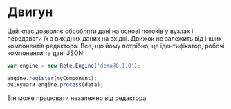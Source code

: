# Двигун

Цей клас дозволяє обробляти дані на основі потоків у вузлах і передавати їх з вихідних даних на вхідні. Движок не залежить від інших компонентів редактора. Все, що йому потрібно, це ідентифікатор, робочі компоненти та дані JSON

```typescript
var engine = new Rete.Engine('demo@0.1.0');

engine.register(myComponent);
очікувати engine.process(data);
```

Він може працювати незалежно від редактора
